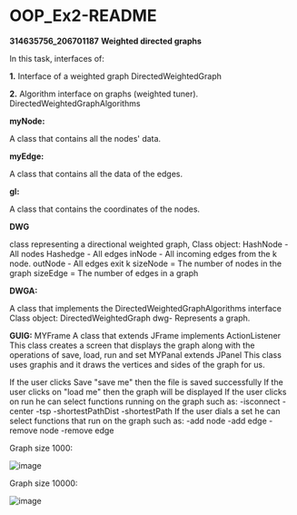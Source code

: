 # OOP_Ex2-README
**314635756_206701187**
**Weighted directed graphs**

In this task, interfaces of:

**1.** Interface of a weighted graph DirectedWeightedGraph

**2.** Algorithm interface on graphs (weighted tuner). DirectedWeightedGraphAlgorithms


**myNode:**

A class that contains all the nodes' data.

**myEdge:** 

A class that contains all the data of the edges.

**gl:**

A class that contains the coordinates of the nodes.

**DWG**

class representing a directional weighted graph,
            Class object:
             HashNode - All nodes
             Hashedge - All edges
             inNode - All incoming edges from the k node.
             outNode - All edges exit k
             sizeNode = The number of nodes in the graph
             sizeEdge = The number of edges in a graph
       

**DWGA:**

A class that implements the DirectedWeightedGraphAlgorithms interface
Class object:
DirectedWeightedGraph dwg- Represents a graph.

**GUIG:**
MYFrame A class that extends JFrame implements ActionListener
This class creates a screen that displays the graph along with the operations of save, load, run and set
MYPanal extends JPanel This class uses graphis and it draws the vertices and sides of the graph for us.

If the user clicks Save "save me" then the file is saved successfully
If the user clicks on "load me" then the graph will be displayed
If the user clicks on run he can select functions running on the graph such as:
-isconnect
-center
-tsp
-shortestPathDist
-shortestPath
If the user dials a set he can select functions that run on the graph such as:
-add node
-add edge
-remove node
-remove edge

Graph size 1000:

![image](https://user-images.githubusercontent.com/93525881/145729020-8345e1a0-3a72-4d6e-b5b7-2ab96ee35ded.png)


Graph size 10000:

![image](https://user-images.githubusercontent.com/93525881/145729074-bb52e84a-e376-40bc-acd5-997ed148dfa8.png)

